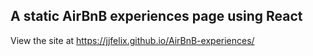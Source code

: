 ## A static AirBnB experiences page using React

View the site at https://jjfelix.github.io/AirBnB-experiences/
